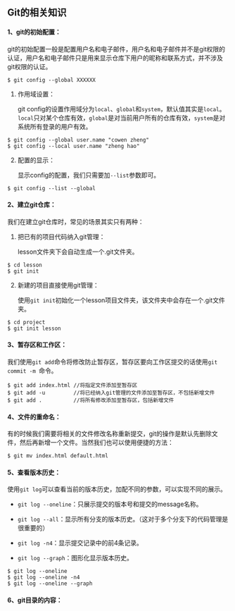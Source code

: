 ## Git的相关知识

#### 1、git的初始配置：

git的初始配置一般是配置用户名和电子邮件，用户名和电子邮件并不是git权限的认证，用户名和电子邮件只是用来显示仓库下用户的昵称和联系方式，并不涉及git权限的认证。

```git
$ git config --global XXXXXX
```

1. 作用域设置：

   git config的设置作用域分为`local`、`global`和`system`，默认值其实是`local`。`local`只对某个仓库有效，`global`是对当前用户所有的仓库有效，`system`是对系统所有登录的用户有效。

```git
$ git config --global user.name "cowen zheng"
$ git config --local user.name "zheng hao"
```

2. 配置的显示：

   显示config的配置，我们只需要加`--list`参数即可。

```git
$ git config --list --global
```

#### 2、建立git仓库：

我们在建立git仓库时，常见的场景其实只有两种：

1. 把已有的项目代码纳入git管理：

   lesson文件夹下会自动生成一个.git文件夹。

```git
$ cd lesson
$ git init
```

2. 新建的项目直接使用git管理：

   使用`git init`初始化一个lesson项目文件夹，该文件夹中会存在一个.git文件夹。

```git
$ cd project
$ git init lesson
```

#### 3、暂存区和工作区：

我们使用`git add`命令将修改防止暂存区，暂存区要向工作区提交的话使用`git commit -m `命令。

```git
$ git add index.html //将指定文件添加至暂存区
$ git add -u         //将已经纳入git管理的文件添加至暂存区，不包括新增文件
$ git add .          //将所有修改添加至暂存区，包括新增文件
```

#### 4、文件的重命名：

有的时候我们需要将相关的文件修改名称重新提交，git的操作是默认先删除文件，然后再新增一个文件。当然我们也可以使用便捷的方法：

```git
$ git mv index.html default.html
```

#### 5、查看版本历史：

使用`git log`可以查看当前的版本历史，加配不同的参数，可以实现不同的展示。

- `git log --oneline`：只展示提交的版本号和提交的message名称。

- `git log --all`：显示所有分支的版本历史。（这对于多个分支下的代码管理是很重要的）

- `git log -n4`：显示提交记录中的前4条记录。

- `git log --graph`：图形化显示版本历史。

```git
$ git log --oneline
$ git log --oneline -n4
$ git log --oneline --graph
```

#### 6、git目录的内容：




